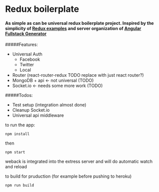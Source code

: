 # Redux boilerplate

#### As simple as can be universal redux boilerplate project. Inspired by the simplicity of [Redux examples](http://redux.js.org/docs/introduction/Examples.html) and server organization of [Angular Fullstack Generator](https://github.com/angular-fullstack/generator-angular-fullstack) 

#####Features:
- Universal Auth
  - Facebook
  - Twitter
  - Local
- Router (react-router-redux TODO replace with just react router?)
- MongoDB + api <- not universal (TODO)
- Socket.io <- needs some more work (TODO)

#####Todos:
- Test setup (integration almost done)
- Cleanup Socket.io
- Universal api middleware

to run the app:  
```
npm install
```
then  
```
npm start
```

weback is integrated into the extress server and will do automatic watch and reload

to build for pruduction (for example before pushing to heroku)
```
npm run build
```

